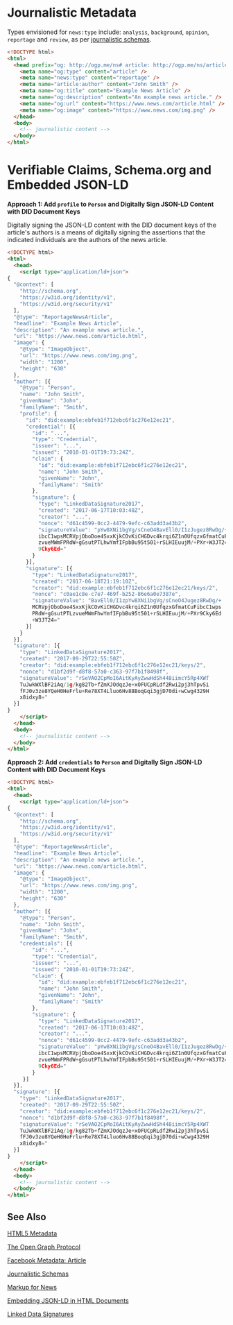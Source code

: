 # Journalistic Metadata

Types envisioned for `news:type` include: `analysis`, `background`, `opinion`, `reportage` and `review`, as per [journalistic schemas](journalistic-schemas.md).

```html
<!DOCTYPE html>
<html>
  <head prefix="og: http://ogp.me/ns# article: http://ogp.me/ns/article# news: http://example.com#">
    <meta name="og:type" content="article" />
    <meta name="news:type" content="reportage" />
    <meta name="article:author" content="John Smith" />
    <meta name="og:title" content="Example News Article" />
    <meta name="og:description" content="An example news article." />
    <meta name="og:url" content="https://www.news.com/article.html" />
    <meta name="og:image" content="https://www.news.com/img.png" />
  </head>
  <body>
    <!-- journalistic content -->
  </body>
</html>  
```

# Verifiable Claims, Schema.org and Embedded JSON-LD
**Approach 1: Add `profile` to `Person` and Digitally Sign JSON-LD Content with DID Document Keys**

Digitally signing the JSON-LD content with the DID document keys of the article's authors is a means of digitally signing the assertions that the indicated individuals are the authors of the news article.
```html
<!DOCTYPE html>
<html>
  <head>
    <script type="application/ld+json">
{
  "@context": [
    "http://schema.org",
    "https://w3id.org/identity/v1",
    "https://w3id.org/security/v1"
  ],
  "@type": "ReportageNewsArticle",
  "headline": "Example News Article",
  "description": "An example news article.",
  "url": "https://www.news.com/article.html",
  "image": {
    "@type": "ImageObject",
    "url": "https://www.news.com/img.png",
    "width": "1200",
    "height": "630"
  },
  "author": [{
    "@type": "Person",
    "name": "John Smith",
    "givenName": "John",
    "familyName": "Smith",
    "profile": {
      "id": "did:example:ebfeb1f712ebc6f1c276e12ec21",
      "credential": [{
        "id": "...",
        "type": "Credential",
        "issuer": "...",
        "issued": "2010-01-01T19:73:24Z",
        "claim": {
          "id": "did:example:ebfeb1f712ebc6f1c276e12ec21",
          "name": "John Smith",
          "givenName": "John",
          "familyName": "Smith"
        },
        "signature": {
          "type": "LinkedDataSignature2017",
          "created": "2017-06-17T10:03:48Z",
          "creator": "...",
          "nonce": "d61c4599-0cc2-4479-9efc-c63add3a43b2",
          "signatureValue": "pYw8XNi1bgVg/sCneO4BavEll0/I1zJugez8RwDg/+
          ibcC1wpsMCRVpjOboDoe4SxxKjkCOvKiCHGDvc4krqi6Z1n0UfqzxGfmatCuF
          zvueMWmFPRdW+gGsutPTLhwYmfIFpbBu95t501+rSLHIEuujM/+PXr+W3JT24
          9Cky6Ed="
        }
      }],
      "signature": [{
        "type": "LinkedDataSignature2017",
        "created": "2017-06-18T21:19:10Z",
        "creator": "did:example:ebfeb1f712ebc6f1c276e12ec21/keys/2",
        "nonce": "c0ae1c8e-c7e7-469f-b252-86e6a0e7387e",
        "signatureValue": "BavEll0/I1zpYw8XNi1bgVg/sCneO4Jugez8RwDg/+
        MCRVpjOboDoe4SxxKjkCOvKiCHGDvc4krqi6Z1n0UfqzxGfmatCuFibcC1wps
        PRdW+gGsutPTLzvueMWmFhwYmfIFpbBu95t501+rSLHIEuujM/+PXr9Cky6Ed
        +W3JT24="
      }]
    }
  }],
  "signature": [{
    "type": "LinkedDataSignature2017",
    "created": "2017-09-29T22:55:50Z",
    "creator": "did:example:ebfeb1f712ebc6f1c276e12ec21/keys/2",
    "nonce": "d1bf2d9f-d8f8-57a0-c363-97f7b1f8498f",
    "signatureValue": "rSeVAO2CpMoI6AitKyAyZwwHdSh448iimcY5Rp4XWT
    TuJwkWXlBF2iAq/1g/kg82Tb+fZmXJOdqzJe+xOFUCpRLdf2Rwi2pj3hTpvSi
    fFJ0v3ze8YQeH0HeFrlu+Re78XT4Lluo6Hv88BoqGqi3gjD70di+wCwg4329H
    x8idxy8="
  }]
}
    </script>
  </head>
  <body>
    <!-- journalistic content -->
  </body>
</html>
```

**Approach 2: Add `credentials` to `Person` and Digitally Sign JSON-LD Content with DID Document Keys**
```html
<!DOCTYPE html>
<html>
  <head>
    <script type="application/ld+json">
{
  "@context": [
    "http://schema.org",
    "https://w3id.org/identity/v1",
    "https://w3id.org/security/v1"
  ],
  "@type": "ReportageNewsArticle",
  "headline": "Example News Article",
  "description": "An example news article.",
  "url": "https://www.news.com/article.html",
  "image": {
    "@type": "ImageObject",
    "url": "https://www.news.com/img.png",
    "width": "1200",
    "height": "630"
  },
  "author": [{
    "@type": "Person",
    "name": "John Smith",
    "givenName": "John",
    "familyName": "Smith",
    "credentials": [{
        "id": "...",
        "type": "Credential",
        "issuer": "...",
        "issued": "2010-01-01T19:73:24Z",
        "claim": {
          "id": "did:example:ebfeb1f712ebc6f1c276e12ec21",
          "name": "John Smith",
          "givenName": "John",
          "familyName": "Smith"
        },
        "signature": {
          "type": "LinkedDataSignature2017",
          "created": "2017-06-17T10:03:48Z",
          "creator": "...",
          "nonce": "d61c4599-0cc2-4479-9efc-c63add3a43b2",
          "signatureValue": "pYw8XNi1bgVg/sCneO4BavEll0/I1zJugez8RwDg/+
          ibcC1wpsMCRVpjOboDoe4SxxKjkCOvKiCHGDvc4krqi6Z1n0UfqzxGfmatCuF
          zvueMWmFPRdW+gGsutPTLhwYmfIFpbBu95t501+rSLHIEuujM/+PXr+W3JT24
          9Cky6Ed="
        }
     }]
  }],
  "signature": [{
    "type": "LinkedDataSignature2017",
    "created": "2017-09-29T22:55:50Z",
    "creator": "did:example:ebfeb1f712ebc6f1c276e12ec21/keys/2",
    "nonce": "d1bf2d9f-d8f8-57a0-c363-97f7b1f8498f",
    "signatureValue": "rSeVAO2CpMoI6AitKyAyZwwHdSh448iimcY5Rp4XWT
    TuJwkWXlBF2iAq/1g/kg82Tb+fZmXJOdqzJe+xOFUCpRLdf2Rwi2pj3hTpvSi
    fFJ0v3ze8YQeH0HeFrlu+Re78XT4Lluo6Hv88BoqGqi3gjD70di+wCwg4329H
    x8idxy8="
  }]
}
    </script>
  </head>
  <body>
    <!-- journalistic content -->
  </body>
</html>
```


## See Also
[HTML5 Metadata](https://www.w3.org/TR/html5/document-metadata.html)

[The Open Graph Protocol](http://ogp.me/)

[Facebook Metadata: Article](https://developers.facebook.com/docs/reference/opengraph/object-type/article/)

[Journalistic Schemas](journalistic-schemas.md)

[Markup for News](https://schema.org/docs/news.html)

[Embedding JSON-LD in HTML Documents](https://json-ld.org/spec/latest/json-ld/#embedding-json-ld-in-html-documents)

[Linked Data Signatures](https://w3c-dvcg.github.io/ld-signatures/)
